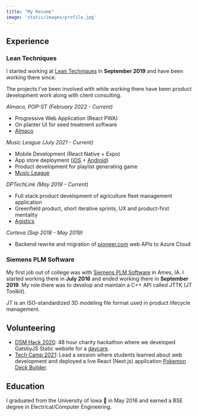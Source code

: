 ```yaml
---
title: "My Resume"  
image: 'static/images/profile.jpg'  
---
```


## Experience  
### Lean Techniques
I started working at [Lean Techniques](https://leantechniques.com/) in **September 2019** and have been working
there since. 

The projects I've been involved with while working there have been product development work along 
with client consulting.

*Almaco, POP-ST (February 2022 - Current)*
- Progressive Web Application (React PWA)
- On planter UI for seed treatment software
- [Almaco](https://www.almaco.com/)

*Music League (July 2021 - Current)*
- Mobile Development (React Native + Expo)
- App store deployment ([iOS](https://apps.apple.com/us/app/music-league/id1589815321) + [Android](https://play.google.com/store/apps/details?id=com.musicleague.app))  
- Product development for playlist generating game
- [Music League](https://app.musicleague.com)

*DPTechLink (May 2019 - Current)*  
- Full stack product development of agriculture fleet management application  
- Greenfield product, short iterative sprints, UX and product-first mentality  
- [Agistics](http://agistics.com/)  

*Corteva (Sep 2018 - May 2019)*  
- Backend rewrite and migration of [pioneer.com](https://www.pioneer.com/landing) web APIs to Azure Cloud  


### Siemens PLM Software
My first job out of college was with [Siemens PLM Software](https://www.plm.automation.siemens.com/global/en/products/plm-components/jt-open-toolkit.html)
in Ames, IA. I started working there in **July 2016** and ended working there in **September 2019**.
My role there was to develop and maintain a C++ API called JTTK (JT Toolkit).  

JT is an ISO-standardized 3D modeling file format used in product lifecycle management.

## Volunteering

- [DSM Hack 2020](https://dsmhack.org/): 48 hour charity hackathon where we developed GatsbyJS Static website for a [daycare](http://wonderyearsacademy.org/).
- [Tech Camp 2021](https://www.techjourney.org/tech-camp/): Lead a session where students learned about web development and deployed a live React (Next.js) application [Pokemon Deck Builder](https://pokeapp-git-final-ludu.vercel.app/).

## Education
I graduated from the University of Iowa 🦅 in May 2016 and earned a BSE degree in Electrical/Computer Engineering.


